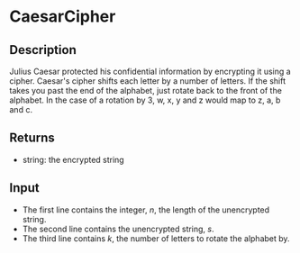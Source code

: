# CaesarCipher

## Description

Julius Caesar protected his confidential information by encrypting it using a cipher. Caesar's cipher shifts each letter by a number of letters. If the shift takes you past the end of the alphabet, just rotate back to the front of the alphabet. In the case of a rotation by 3, w, x, y and z would map to z, a, b and c.

## Returns

- string: the encrypted string 

## Input

- The first line contains the integer, _n_, the length of the unencrypted string.
- The second line contains the unencrypted string, _s_.
- The third line contains _k_, the number of letters to rotate the alphabet by.
